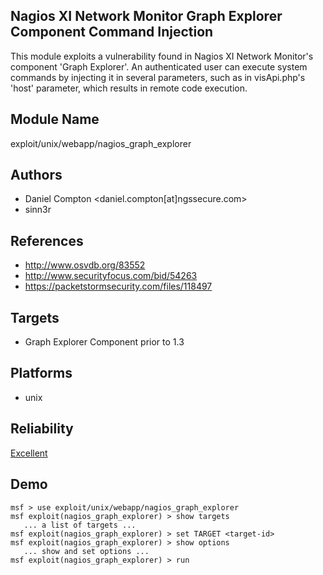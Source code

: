 ## Nagios XI Network Monitor Graph Explorer Component Command Injection

This module exploits a vulnerability found in Nagios XI 
Network Monitor's component 'Graph Explorer'. An 
authenticated user can execute system commands by injecting 
it in several parameters, such as in visApi.php's 'host' 
parameter, which results in remote code execution.


## Module Name
exploit/unix/webapp/nagios_graph_explorer

## Authors
* Daniel Compton <daniel.compton[at]ngssecure.com>
* sinn3r


## References
* http://www.osvdb.org/83552
* http://www.securityfocus.com/bid/54263
* https://packetstormsecurity.com/files/118497



## Targets
* Graph Explorer Component prior to 1.3


## Platforms
* unix

## Reliability
[Excellent](https://github.com/rapid7/metasploit-framework/wiki/Exploit-Ranking)

## Demo

```
msf > use exploit/unix/webapp/nagios_graph_explorer
msf exploit(nagios_graph_explorer) > show targets
   ... a list of targets ...
msf exploit(nagios_graph_explorer) > set TARGET <target-id>
msf exploit(nagios_graph_explorer) > show options
   ... show and set options ...
msf exploit(nagios_graph_explorer) > run
```
    
    
